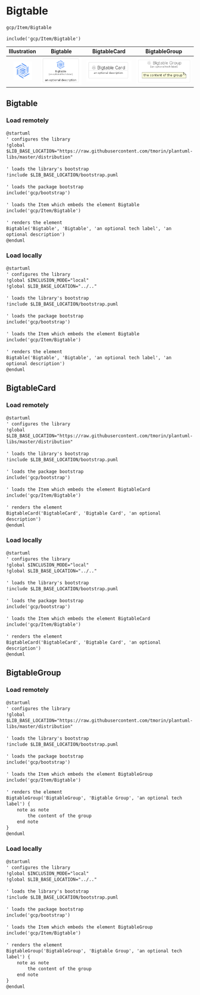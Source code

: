 # Bigtable


```text
gcp/Item/Bigtable
```

```text
include('gcp/Item/Bigtable')
```



| Illustration | Bigtable | BigtableCard | BigtableGroup |
| :---: | :---: | :---: | :---: |
| ![illustration for Illustration](../../gcp/Item/Bigtable.png) | ![illustration for Bigtable](../../gcp/Item/Bigtable.Local.png) | ![illustration for BigtableCard](../../gcp/Item/BigtableCard.Local.png) | ![illustration for BigtableGroup](../../gcp/Item/BigtableGroup.Local.png) |




## Bigtable

### Load remotely
```plantuml
@startuml
' configures the library
!global $LIB_BASE_LOCATION="https://raw.githubusercontent.com/tmorin/plantuml-libs/master/distribution"

' loads the library's bootstrap
!include $LIB_BASE_LOCATION/bootstrap.puml

' loads the package bootstrap
include('gcp/bootstrap')

' loads the Item which embeds the element Bigtable
include('gcp/Item/Bigtable')

' renders the element
Bigtable('Bigtable', 'Bigtable', 'an optional tech label', 'an optional description')
@enduml
```

### Load locally
```plantuml
@startuml
' configures the library
!global $INCLUSION_MODE="local"
!global $LIB_BASE_LOCATION="../.."

' loads the library's bootstrap
!include $LIB_BASE_LOCATION/bootstrap.puml

' loads the package bootstrap
include('gcp/bootstrap')

' loads the Item which embeds the element Bigtable
include('gcp/Item/Bigtable')

' renders the element
Bigtable('Bigtable', 'Bigtable', 'an optional tech label', 'an optional description')
@enduml
```

## BigtableCard

### Load remotely
```plantuml
@startuml
' configures the library
!global $LIB_BASE_LOCATION="https://raw.githubusercontent.com/tmorin/plantuml-libs/master/distribution"

' loads the library's bootstrap
!include $LIB_BASE_LOCATION/bootstrap.puml

' loads the package bootstrap
include('gcp/bootstrap')

' loads the Item which embeds the element BigtableCard
include('gcp/Item/Bigtable')

' renders the element
BigtableCard('BigtableCard', 'Bigtable Card', 'an optional description')
@enduml
```

### Load locally
```plantuml
@startuml
' configures the library
!global $INCLUSION_MODE="local"
!global $LIB_BASE_LOCATION="../.."

' loads the library's bootstrap
!include $LIB_BASE_LOCATION/bootstrap.puml

' loads the package bootstrap
include('gcp/bootstrap')

' loads the Item which embeds the element BigtableCard
include('gcp/Item/Bigtable')

' renders the element
BigtableCard('BigtableCard', 'Bigtable Card', 'an optional description')
@enduml
```

## BigtableGroup

### Load remotely
```plantuml
@startuml
' configures the library
!global $LIB_BASE_LOCATION="https://raw.githubusercontent.com/tmorin/plantuml-libs/master/distribution"

' loads the library's bootstrap
!include $LIB_BASE_LOCATION/bootstrap.puml

' loads the package bootstrap
include('gcp/bootstrap')

' loads the Item which embeds the element BigtableGroup
include('gcp/Item/Bigtable')

' renders the element
BigtableGroup('BigtableGroup', 'Bigtable Group', 'an optional tech label') {
    note as note
        the content of the group
    end note
}
@enduml
```

### Load locally
```plantuml
@startuml
' configures the library
!global $INCLUSION_MODE="local"
!global $LIB_BASE_LOCATION="../.."

' loads the library's bootstrap
!include $LIB_BASE_LOCATION/bootstrap.puml

' loads the package bootstrap
include('gcp/bootstrap')

' loads the Item which embeds the element BigtableGroup
include('gcp/Item/Bigtable')

' renders the element
BigtableGroup('BigtableGroup', 'Bigtable Group', 'an optional tech label') {
    note as note
        the content of the group
    end note
}
@enduml
```

